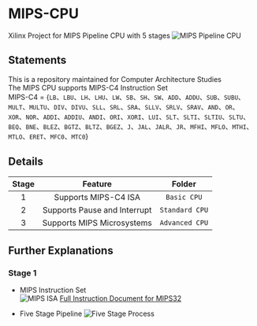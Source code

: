 # MIPS-CPU
Xilinx Project for MIPS Pipeline CPU with 5 stages
![MIPS Pipeline CPU](http://www.evangelopoulos.net/wp-content/uploads/2015/03/qC8uK.jpg)
## Statements
This is a repository maintained for Computer Architecture Studies  
The MIPS CPU supports MIPS-C4 Instruction Set  
MIPS-C4 = {`LB`、`LBU`、`LH`、`LHU`、`LW`、`SB`、`SH`、`SW`、`ADD`、`ADDU`、`SUB`、`SUBU`、`MULT`、`MULTU`、`DIV`、`DIVU`、`SLL`、`SRL`、`SRA`、`SLLV`、`SRLV`、`SRAV`、`AND`、`OR`、`XOR`、`NOR`、`ADDI`、`ADDIU`、`ANDI`、`ORI`、`XORI`、`LUI`、`SLT`、`SLTI`、`SLTIU`、`SLTU`、`BEQ`、`BNE`、`BLEZ`、`BGTZ`、`BLTZ`、`BGEZ`、`J`、`JAL`、`JALR`、`JR`、`MFHI`、`MFLO`、`MTHI`、`MTLO`、`ERET`、`MFC0`、`MTC0`}  

## Details
| Stage | Feature | Folder |
| :-: | :-: | :-: |
| 1 | Supports MIPS-C4 ISA | `Basic CPU` |
| 2 | Supports Pause and Interrupt | `Standard CPU` |
| 3 | Supports MIPS Microsystems | `Advanced CPU` |

## Further Explanations
### Stage 1
* MIPS Instruction Set  
![MIPS ISA](http://images.slideplayer.com/36/10672563/slides/slide_45.jpg)
[Full Instruction Document for MIPS32](https://www.cs.cornell.edu/courses/cs3410/2008fa/MIPS_Vol2.pdf)

* Five Stage Pipeline
![Five Stage Process](https://qph.ec.quoracdn.net/main-qimg-696a7840fbcca52be4681b8396a4d80b)
